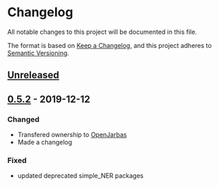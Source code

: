 # Changelog

All notable changes to this project will be documented in this file.

The format is based on [Keep a Changelog](https://keepachangelog.com/en/1.0.0/),
and this project adheres to [Semantic Versioning](https://semver.org/spec/v2.0.0.html).

## [Unreleased]

## [0.5.2]  - 2019-12-12

### Changed

- Transfered ownership to [OpenJarbas](https://github.com/OpenJarbas)
- Made a changelog

### Fixed

- updated deprecated simple_NER packages

[unreleased]: https://github.com/OpenJarbas/little_questions/tree/dev
[0.5.2]: https://github.com/OpenJarbas/little_questions/tree/0.5.2
